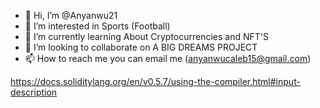 - 👋 Hi, I’m @Anyanwu21
- 👀 I’m interested in Sports (Football)
- 🌱 I’m currently learning About Cryptocurrencies and NFT'S
- 💞️ I’m looking to collaborate on A BIG DREAMS PROJECT
- 📫 How to reach me you can email me (anyanwucaleb15@gmail.com)

<!---
Anyanwu21/Anyanwu21 is a ✨ special ✨ repository because its `README.md` (this file) appears on your GitHub profile.
You can click the Preview link to take a look at your changes.
---> 
https://docs.soliditylang.org/en/v0.5.7/using-the-compiler.html#input-description
